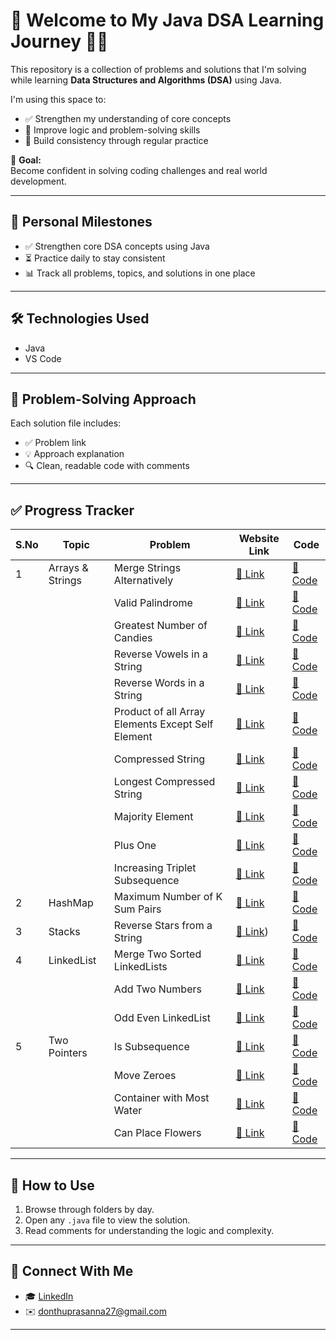 
# 🚀 Welcome to My Java DSA Learning Journey 👩‍💻

This repository is a collection of problems and solutions that I'm solving while learning **Data Structures and Algorithms (DSA)** using Java.

I'm using this space to:

- ✅ Strengthen my understanding of core concepts  
- 🧠 Improve logic and problem-solving skills  
- 📅 Build consistency through regular practice  

🎯 **Goal:**  
Become confident in solving coding challenges and real world development.

---

## 📌 Personal Milestones

- ✅ Strengthen core DSA concepts using Java  
- ⏳ Practice daily to stay consistent  
- 📊 Track all problems, topics, and solutions in one place  

---

## 🛠️ Technologies Used

- Java
- VS Code 

---

## 🧾 Problem-Solving Approach

Each solution file includes:
- ✅ Problem link
- 💡 Approach explanation
- 🔍 Clean, readable code with comments

---

## ✅ Progress Tracker

| S.No | Topic           | Problem                   | Website Link         | Code                            |
|------|------------------|---------------------------|---------------------------------|-------------------------------------|
| 1    | Arrays & Strings | Merge Strings Alternatively | [🔗 Link](https://leetcode.com/problems/merge-strings-alternately/)         | [📁 Code](Arrays&Strings/mergeStringsAlt.java)   |
|      |                  | Valid Palindrome          | [🔗 Link](https://leetcode.com/problems/valid-palindrome/)                  | [📁 Code](Arrays&Strings/ValidPalindrome.java)   |
|      |                  | Greatest Number of Candies | [🔗 Link](https://leetcode.com/problems/kids-with-the-greatest-number-of-candies/) | [📁 Code](Arrays&Strings/GreatestNoOfCandies.java) |
|      |                  |Reverse Vowels in a String |  [🔗 Link](https://leetcode.com/problems/reverse-words-in-a-string/) | [📁 Code](Arrays&Strings/4_ReverseVowels.java)    |
|      |                  |Reverse Words in a String |  [🔗 Link](https://leetcode.com/problems/reverse-vowels-of-a-string/) | [📁 Code](Arrays&Strings/5_ReverseWords.java)     |
|      |                  |Product of all Array Elements Except Self Element |  [🔗 Link](https://leetcode.com/problems/product-of-array-except-self/) | [📁 Code](Arrays&Strings/6_ProductofArrayWithoutSelf.java) |
|      |                  |Compressed String |  [🔗 Link](https://leetcode.com/problems/string-compression/)| [📁 Code](Arrays&Strings//7_ComprresedString)|
|      |                  |Longest Compressed String |  [🔗 Link](https://leetcode.com/problems/longest-common-prefix/)| [📁 Code](Arrays&Strings//8_LongestCompressedString.java)|
|      |                  |Majority Element |  [🔗 Link](https://leetcode.com/problems/majority-element/)| [📁 Code](Arrays&Strings//9_MajorityElement.java)|
|      |                  |Plus One |  [🔗 Link](https://leetcode.com/problems/plus-one/)| [📁 Code](Arrays&Strings//10_PlusOne.java)|
|      |                  |Increasing Triplet Subsequence |  [🔗 Link](https://leetcode.com/problems/increasing-triplet-subsequence/)| [📁 Code](Arrays&Strings//11_IncreasingTriplet.java)|
| 2     |   HashMap               |Maximum Number of K Sum Pairs |  [🔗 Link](https://leetcode.com/problems/max-number-of-k-sum-pairs/)| [📁 Code](HashMap//1_MaxElementWithSumK.java)|
| 3    |   Stacks             |Reverse Stars from a String|  [🔗 Link](https://leetcode.com/problems/removing-stars-from-a-string/ ))| [📁 Code](Stacks//removestarsfromaString.java)|
| 4 | LinkedList             |Merge Two Sorted LinkedLists |  [🔗 Link](https://leetcode.com/problems/merge-two-sorted-lists/)| [📁 Code](LinkedList/Merge2Sortedlists.java)|
| | | Add Two Numbers| [🔗 Link](https://leetcode.com/problems/add-two-numbers/)| [📁 Code](LinkedList/AddTwoNumbers.java)|
| | | Odd Even LinkedList| [🔗 Link](https://leetcode.com/problems/odd-even-linked-list/)| [📁 Code](LinkedList/oddevenLinkedList.java)
| 5    |  Two Pointers              |Is Subsequence |  [🔗 Link](https://leetcode.com/problems/is-subsequence/)| [📁 Code](TwoPointers//IsSubsequence.java)|
|       |                     |Move Zeroes |  [🔗 Link](https://leetcode.com/problems/move-zeroes/)| [📁 Code](TwoPointers//2_MoveZeores.java)|
|       |                     |Container with Most Water |  [🔗 Link](https://leetcode.com/problems/container-with-most-water/)| [📁 Code](TwoPointers/3_ContainerwithMostWater.java)|
|       |                     |Can Place Flowers |  [🔗 Link](https://leetcode.com/problems/can-place-flowers/)| [📁 Code](TwoPointers/4_CanPlaceFlowers.java)|



---

## 🧭 How to Use

1. Browse through folders by day.
2. Open any `.java` file to view the solution.
3. Read comments for understanding the logic and complexity.

---

## 🙌 Connect With Me

- 🎓 [LinkedIn](https://www.linkedin.com/in/lakshmi-prasanna-donthu-7b4604291?utm_source=share&utm_campaign=share_via&utm_content=profile&utm_medium=android_app)  
- ✉️ donthuprasanna27@gmail.com  


---
